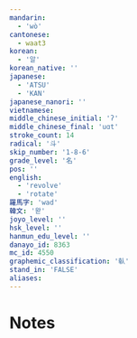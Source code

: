 ```yaml
---
mandarin:
  - 'wò'
cantonese:
  - waat3
korean:
  - '알'
korean_native: ''
japanese:
  - 'ATSU'
  - 'KAN'
japanese_nanori: ''
vietnamese:
middle_chinese_initial: 'ʔ'
middle_chinese_final: 'uɑt'
stroke_count: 14
radical: '斗'
skip_number: '1-8-6'
grade_level: '名'
pos: ''
english:
  - 'revolve'
  - 'rotate'
羅馬字: 'wad'
韓文: '왇'
joyo_level: ''
hsk_level: ''
hanmun_edu_level: ''
danayo_id: 8363
mc_id: 4550
graphemic_classification: '倝'
stand_in: 'FALSE'
aliases:
---
```


# Notes
